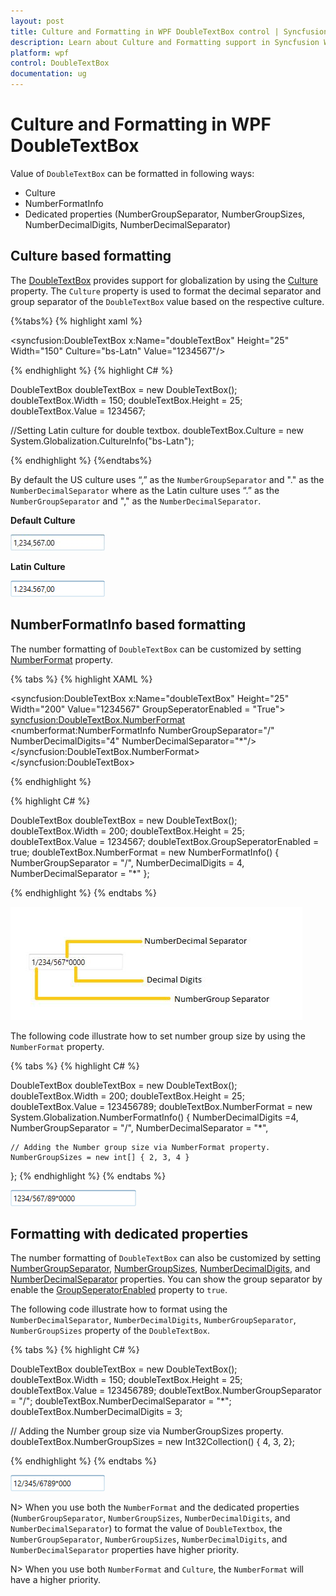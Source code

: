 ```yaml
---
layout: post
title: Culture and Formatting in WPF DoubleTextBox control | Syncfusion
description: Learn about Culture and Formatting support in Syncfusion WPF DoubleTextBox control and more details about the control features.
platform: wpf
control: DoubleTextBox
documentation: ug
---
```


# Culture and Formatting in WPF DoubleTextBox

Value of `DoubleTextBox` can be formatted in following ways:

* Culture
* NumberFormatInfo
* Dedicated properties (NumberGroupSeparator, NumberGroupSizes, NumberDecimalDigits, NumberDecimalSeparator)

## Culture based formatting

The [DoubleTextBox](https://www.syncfusion.com/wpf-ui-controls/double-textbox) provides support for globalization by using the [Culture](https://help.syncfusion.com/cr/wpf/Syncfusion.Windows.Shared.EditorBase.html#Syncfusion_Windows_Shared_EditorBase_Culture) property. The `Culture` property is used to format the decimal separator and group separator of the `DoubleTextBox` value based on the respective culture.

{%tabs%}
{% highlight xaml %} 

<syncfusion:DoubleTextBox x:Name="doubleTextBox" Height="25" Width="150" Culture="bs-Latn" Value="1234567"/>

{% endhighlight %}
{% highlight C# %} 

DoubleTextBox doubleTextBox = new DoubleTextBox();
doubleTextBox.Width = 150;
doubleTextBox.Height = 25;
doubleTextBox.Value = 1234567;

//Setting Latin culture for double textbox.
doubleTextBox.Culture = new System.Globalization.CultureInfo("bs-Latn");

{% endhighlight %}
{%endtabs%}

By default the US culture uses “,” as the `NumberGroupSeparator` and "." as the `NumberDecimalSeparator` where as the Latin culture uses “.” as the `NumberGroupSeparator` and "," as the `NumberDecimalSeparator`. 

**Default Culture**

![DoubleTextBox with default culture](Culture-and-Number-Formats-images/Culture-and-Number-Formats-img1.jpeg)

**Latin Culture**

![DoubleTextBox with Latin-Culture](Culture-and-Number-Formats-images/Latin.png)

## NumberFormatInfo based formatting

The number formatting of `DoubleTextBox` can be customized by setting [NumberFormat](https://help.syncfusion.com/cr/wpf/Syncfusion.Windows.Shared.EditorBase.html#Syncfusion_Windows_Shared_EditorBase_NumberFormat) property.

{% tabs %}
{% highlight XAML %}

<syncfusion:DoubleTextBox x:Name="doubleTextBox" Height="25"
                          Width="200" Value="1234567"
                          GroupSeperatorEnabled = "True">
    <syncfusion:DoubleTextBox.NumberFormat>
        <numberformat:NumberFormatInfo NumberGroupSeparator="/"
                                    NumberDecimalDigits="4" 
                                    NumberDecimalSeparator="*"/>
</syncfusion:DoubleTextBox.NumberFormat>
</syncfusion:DoubleTextBox>

{% endhighlight %}

{% highlight C# %}

DoubleTextBox doubleTextBox = new DoubleTextBox();
doubleTextBox.Width = 200;
doubleTextBox.Height = 25;
doubleTextBox.Value = 1234567;
doubleTextBox.GroupSeperatorEnabled = true;
doubleTextBox.NumberFormat = new NumberFormatInfo()
{
    NumberGroupSeparator = "/",
    NumberDecimalDigits = 4,
    NumberDecimalSeparator = "*"
};

{% endhighlight %}
{% endtabs %}

![Setting DoubleTextBox number format by NumberFormatInfo](Culture-and-Number-Formats-images/Culture-and-Number-Formats-img2.jpeg)

The following code illustrate how to set number group size by using the `NumberFormat` property.

{% tabs %}
{% highlight C# %}

DoubleTextBox doubleTextBox = new DoubleTextBox();
doubleTextBox.Width = 200;
doubleTextBox.Height = 25;
doubleTextBox.Value = 123456789;
doubleTextBox.NumberFormat = new System.Globalization.NumberFormatInfo()
{
    NumberDecimalDigits =4,
    NumberGroupSeparator = "/",
    NumberDecimalSeparator = "*",
    
    // Adding the Number group size via NumberFormat property.
    NumberGroupSizes = new int[] { 2, 3, 4 }
};
{% endhighlight %}
{% endtabs %}

![Setting DoubleTextBox value group size by NumberFormat](Culture-and-Number-Formats-images/NumberGroupSizes_format.png)

## Formatting with dedicated properties

The number formatting of `DoubleTextBox` can also be customized by setting [NumberGroupSeparator](https://help.syncfusion.com/cr/wpf/Syncfusion.Windows.Shared.DoubleTextBox.html#Syncfusion_Windows_Shared_DoubleTextBox_NumberGroupSeparator), [NumberGroupSizes](https://help.syncfusion.com/cr/wpf/Syncfusion.Windows.Shared.DoubleTextBox.html#Syncfusion_Windows_Shared_DoubleTextBox_NumberGroupSizes), [NumberDecimalDigits](https://help.syncfusion.com/cr/wpf/Syncfusion.Windows.Shared.DoubleTextBox.html#Syncfusion_Windows_Shared_DoubleTextBox_NumberDecimalDigits), and [NumberDecimalSeparator](https://help.syncfusion.com/cr/wpf/Syncfusion.Windows.Shared.DoubleTextBox.html#Syncfusion_Windows_Shared_DoubleTextBox_NumberDecimalSeparator) properties. You can show the group separator by enable the [GroupSeperatorEnabled](https://help.syncfusion.com/cr/wpf/Syncfusion.Windows.Shared.DoubleTextBox.html#Syncfusion_Windows_Shared_DoubleTextBox_GroupSeperatorEnabled) property to `true`.

The following code illustrate how to format using the `NumberDecimalSeparator`, `NumberDecimalDigits`, `NumberGroupSeparator`, `NumberGroupSizes` property of the `DoubleTextBox`.

{% tabs %}
{% highlight C# %}

DoubleTextBox doubleTextBox = new DoubleTextBox();
doubleTextBox.Width = 150;
doubleTextBox.Height = 25;
doubleTextBox.Value = 123456789;
doubleTextBox.NumberGroupSeparator = "/";
doubleTextBox.NumberDecimalSeparator = "*";
doubleTextBox.NumberDecimalDigits = 3;

// Adding the Number group size via NumberGroupSizes property.
doubleTextBox.NumberGroupSizes = new Int32Collection() { 4, 3, 2};

{% endhighlight %}
{% endtabs %}

![Setting DoubleTextBox number format by dedicated properties](Culture-and-Number-Formats-images/NumberGroupSizes2.png)

N> When you use both the `NumberFormat` and the dedicated properties (`NumberGroupSeparator`, `NumberGroupSizes`, `NumberDecimalDigits`, and `NumberDecimalSeparator`) to format the value of `DoubleTextbox`, the `NumberGroupSeparator`, `NumberGroupSizes`, `NumberDecimalDigits`, and `NumberDecimalSeparator` properties have higher priority.

N> When you use both `NumberFormat` and  `Culture`, the `NumberFormat` will have a higher priority.

